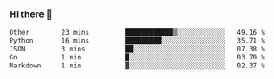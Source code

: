 ### Hi there 👋

<!--START_SECTION:waka-->

```txt
Other        23 mins         ████████████▒░░░░░░░░░░░░   49.16 %
Python       16 mins         █████████░░░░░░░░░░░░░░░░   35.71 %
JSON         3 mins          ██░░░░░░░░░░░░░░░░░░░░░░░   07.38 %
Go           1 min           █░░░░░░░░░░░░░░░░░░░░░░░░   03.70 %
Markdown     1 min           ▓░░░░░░░░░░░░░░░░░░░░░░░░   02.37 %
```

<!--END_SECTION:waka-->

<!--
**jerry-shao/jerry-shao** is a ✨ _special_ ✨ repository because its `README.md` (this file) appears on your GitHub profile.

Here are some ideas to get you started:

- 🔭 I’m currently working on ...
- 🌱 I’m currently learning ...
- 👯 I’m looking to collaborate on ...
- 🤔 I’m looking for help with ...
- 💬 Ask me about ...
- 📫 How to reach me: ...
- 😄 Pronouns: ...
- ⚡ Fun fact: ...
-->
